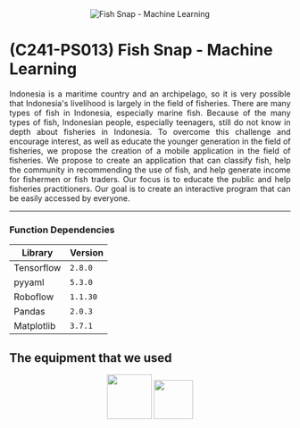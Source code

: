 <div align="center">
    <img src="https://github.com/Fish-Snap/fishsnap-ml/assets/65043099/363b4cca-4a5b-40d0-968a-41be24a9adf9" alt="Fish Snap - Machine Learning">
</div>

# (C241-PS013) Fish Snap - Machine Learning

<div align="justify">
  Indonesia is a maritime country and an archipelago, so it is very possible that Indonesia's livelihood is largely in the field of fisheries. There are many types of fish in Indonesia, especially marine fish.
  Because of the many types of fish, Indonesian people, especially teenagers, still do not know in depth about fisheries in Indonesia.
  To overcome this challenge and encourage interest, as well as educate the younger generation in the field of fisheries, we propose the creation of a mobile application in the field of fisheries.
  We propose to create an application that can classify fish, help the community in recommending the use of fish, and help generate income for fishermen or fish traders. Our focus is to educate the public and help fisheries practitioners.
  Our goal is to create an interactive program that can be easily accessed by everyone.
</div>
<hr>

### Function Dependencies

| Library | Version |
|---------|---------|
| Tensorflow | ```2.8.0``` |
| pyyaml | ```5.3.0``` |
| Roboflow | ```1.1.30``` |
| Pandas | ```2.0.3``` |
| Matplotlib | ```3.7.1``` |

## The equipment that we used

<div align="center">
  <img src="https://github.com/Fish-Snap/fishsnap-ml/assets/65043099/460357b9-43ee-4b0a-9449-8b7da13a849d" width="80px">
  <img src="https://github.com/Fish-Snap/fishsnap-ml/assets/65043099/0b4d9a33-a766-4fbe-8535-234b04779e67" width="70px">
</div>
